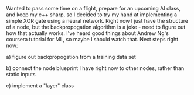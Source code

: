 Wanted to pass some time on a flight, prepare for an upcoming AI class, and keep my c++ sharp, so I decided to try my hand at implementing a simple XOR gate using a neural network. Right now I just have the structure of a node, but the backpropogation algorithm is a joke - need to figure out how that actually works. I've heard good things about Andrew Ng's coursera tutorial for ML, so maybe I should watch that. Next steps right now: 

a) figure out backpropogation from a training data set

b) connect the node blueprint I have right now to other nodes, rather than static inputs

c) implement a "layer" class
